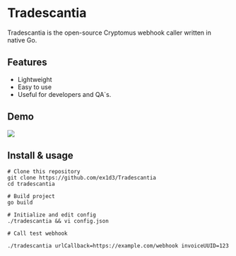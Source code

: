 # Tradescantia
Tradescantia is the open-source Cryptomus webhook caller written in native Go.

## Features

- Lightweight
- Easy to use
- Useful for developers and QA`s.

## Demo

![](https://github.com/ex1d3/Tradescantia/blob/main/docs/demo.gif)

## Install & usage

```
# Clone this repository
git clone https://github.com/ex1d3/Tradescantia
cd tradescantia

# Build project
go build

# Initialize and edit config
./tradescantia && vi config.json

# Call test webhook

./tradescantia urlCallback=https://example.com/webhook invoiceUUID=123 
```
